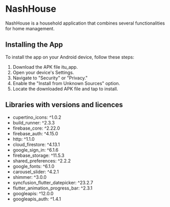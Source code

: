 # NashHouse

NashHouse is a household application that combines several functionalities for home management.

## Installing the App
To install the app on your Android device, follow these steps:
1. Download the APK file itu_app.
2. Open your device's Settings.
3. Navigate to "Security" or "Privacy."
4. Enable the "Install from Unknown Sources" option.
5. Locate the downloaded APK file and tap to install.

## Libraries with versions and licences
- cupertino_icons: ^1.0.2
- build_runner: ^2.3.3
- firebase_core: ^2.22.0
- firebase_auth: ^4.15.0
- http: ^1.1.0
- cloud_firestore: ^4.13.1
- google_sign_in: ^6.1.6
- firebase_storage: ^11.5.3
- shared_preferences: ^2.2.2
- google_fonts: ^6.1.0
- carousel_slider: ^4.2.1
- shimmer: ^3.0.0
- syncfusion_flutter_datepicker: ^23.2.7
- flutter_animation_progress_bar: ^2.3.1
- googleapis: ^12.0.0
- googleapis_auth: ^1.4.1